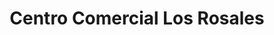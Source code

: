 ---
title: "Centro Comercial Los Rosales"
url: /a-coruna/centro-comercial-los-rosales/
shop: Einkaufszentrum
---